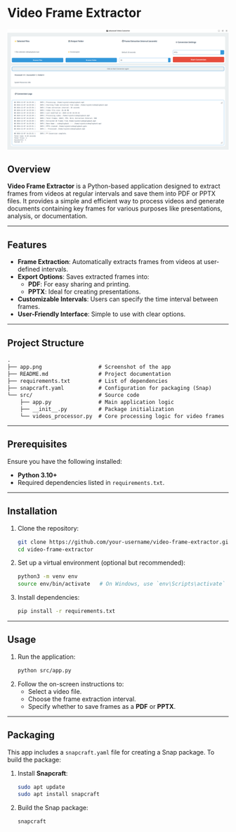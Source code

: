 

# Video Frame Extractor

![App Screenshot](app.png)

## Overview
**Video Frame Extractor** is a Python-based application designed to extract frames from videos at regular intervals and save them into PDF or PPTX files. It provides a simple and efficient way to process videos and generate documents containing key frames for various purposes like presentations, analysis, or documentation.

---

## Features
- **Frame Extraction**: Automatically extracts frames from videos at user-defined intervals.
- **Export Options**: Saves extracted frames into:
  - **PDF**: For easy sharing and printing.
  - **PPTX**: Ideal for creating presentations.
- **Customizable Intervals**: Users can specify the time interval between frames.
- **User-Friendly Interface**: Simple to use with clear options.

---

## Project Structure
```
.
├── app.png                  # Screenshot of the app
├── README.md                # Project documentation
├── requirements.txt         # List of dependencies
├── snapcraft.yaml           # Configuration for packaging (Snap)
└── src/                     # Source code
    ├── app.py               # Main application logic
    ├── __init__.py          # Package initialization
    └── videos_processor.py  # Core processing logic for video frames
```

---

## Prerequisites
Ensure you have the following installed:
- **Python 3.10+**
- Required dependencies listed in `requirements.txt`.

---

## Installation
1. Clone the repository:
   ```bash
   git clone https://github.com/your-username/video-frame-extractor.git
   cd video-frame-extractor
   ```
2. Set up a virtual environment (optional but recommended):
   ```bash
   python3 -m venv env
   source env/bin/activate   # On Windows, use `env\Scripts\activate`
   ```
3. Install dependencies:
   ```bash
   pip install -r requirements.txt
   ```

---

## Usage
1. Run the application:
   ```bash
   python src/app.py
   ```
2. Follow the on-screen instructions to:
   - Select a video file.
   - Choose the frame extraction interval.
   - Specify whether to save frames as a **PDF** or **PPTX**.

---

## Packaging
This app includes a `snapcraft.yaml` file for creating a Snap package. To build the package:
1. Install **Snapcraft**:
   ```bash
   sudo apt update
   sudo apt install snapcraft
   ```
2. Build the Snap package:
   ```bash
   snapcraft
   ```

